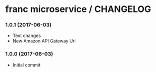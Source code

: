 # franc microservice / CHANGELOG


### 1.0.1 (2017-06-03)

* Text changes
* New Amazon API Gateway Url


### 1.0.0 (2017-06-03)

* Initial commit
